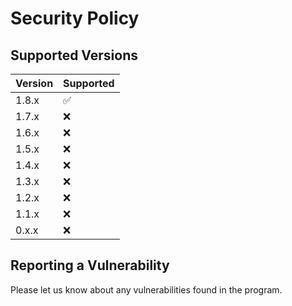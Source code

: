 # Security Policy

## Supported Versions

| Version | Supported          |
| ------- | ------------------ |
| 1.8.x   | :white_check_mark: |
| 1.7.x   | :x:                |
| 1.6.x   | :x:                |
| 1.5.x   | :x:                |
| 1.4.x   | :x:                |
| 1.3.x   | :x:                |
| 1.2.x   | :x:                |
| 1.1.x   | :x:                |
| 0.x.x   | :x:                |

## Reporting a Vulnerability

Please let us know about any vulnerabilities found in the program.
